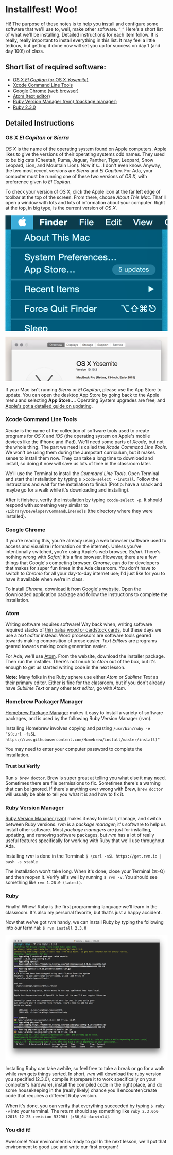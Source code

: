 # Installfest! Woo!

Hi! The purpose of these notes is to help you install and configure some software that we'll use to, well, make other software. ^_^ Here's a short list of what we'll be installing. Detailed instructions for each item follow. It is really, really important to install everything in this list. It may feel a little tedious, but getting it done now will set you up for success on day 1 (and day 100!) of class.

## Short list of required software:

- [OS X _El Capitan_ (or OS X _Yosemite_)](http://www.apple.com/osx/whats-new/)
- [Xcode Command Line Tools](#xcode-command-line-tools)
- [Google Chrome (web browser)](https://www.google.com/chrome/browser/desktop/index.html)
- [Atom (text editor)](https://atom.io/)
- [Ruby Version Manager (rvm) (package manager)](https://rvm.io/)
- [Ruby 2.3.0](https://www.ruby-lang.org/en/)

## Detailed Instructions

### OS X _El Capitan_ or _Sierra_
_OS X_ is the name of the operating system found on Apple computers. Apple likes to give the versions of their operating systems odd names. They used to be big cats (Cheetah, Puma, Jaguar, Panther, Tiger, Leopard, Snow Leopard, Lion, and Mountain Lion). Now it's... I don't even know. Anyway, the two most recent versions are _Sierra_ and _El Capitan_. For Ada, your computer must be running one of these two versions of _OS X_, with preference given to _El Capitan_.

To check your version of OS X, click the Apple icon at the far left edge of toolbar at the top of the screen. From there, choose _About This Mac_. That'll open a window with lots and lots of information about your computer. Right at the top, in big type, is the current version of _OS X_.

![About This Mac](../images/about-this-mac.png)

![OS X Version](../images/about-this-mac-2.png)

If your Mac isn't running _Sierra_ or _El Capitan_, please use the App Store to update. You can open the desktop App Store by going back to the Apple menu and selecting __App Store...__. Operating System upgrades are free, and [Apple's got a detailed guide on updating](http://www.apple.com/osx/how-to-upgrade/).

### Xcode Command Line Tools
_Xcode_ is the name of the collection of software tools used to create programs for _OS X_ and _iOS_ (the operating system on Apple's mobile devices like the iPhone and iPad). We'll need some parts of _Xcode_, but not the whole thing. The part we need is called the _Xcode Command Line Tools_. We won't be using them during the Jumpstart curriculum, but it makes sense to install them now. They can take a long time to download and install, so doing it now will save us lots of time in the classroom later.

We'll use the Terminal to install the _Command Line Tools_. Open Terminal and start the installation by typing `$ xcode-select --install`. Follow the instructions and wait for the installation to finish (Protip: have a snack and maybe go for a walk while it's downloading and installing).

After it finishes, verify the installation by typing `xcode-select -p`. It should respond with something very similar to `/Library/Developer/CommandLineTools` (the directory where they were installed).

### Google Chrome
If you're reading this, you're already using a web browser (software used to access and visualize information on the internet). Unless you've intentionally switched, you're using Apple's web browser, _Safari_. There's nothing wrong with _Safari_; it's a fine browser. However, there are a few things that Google's competing browser, _Chrome_, can do for developers that makes for super fun times in the Ada classroom. You don't have to switch to _Chrome_ for all your day-to-day internet use; I'd just like for you to have it available when we're in class.

To install _Chrome_, download it from [Google's website](https://www.google.com/chrome/browser/desktop/index.html). Open the downloaded application package and follow the instructions to complete the installation.

### Atom
Writing software requires software! Way back when, writing software required stacks of [thin balsa wood or cardstock cards](https://en.wikipedia.org/wiki/Punched_card), but these days we use a _text editor_ instead. Word processors are software tools geared towards making composition of prose easier. _Text Editors_ are programs geared towards making code generation easier.

For Ada, we'll use [Atom](https://atom.io/). From the website, download the installer package. Then run the installer. There's not much to _Atom_ out of the box, but it's enough to get us started writing code in the next lesson.

__Note:__ Many folks in the Ruby sphere use either _Atom_ or _Sublime Text_ as their primary editor. Either is fine for the classroom, but if you don't already have _Sublime Text_ or any other _text editor_, go with _Atom_.

### Homebrew Packager Manager

[Homebrew Package Manager](http://brew.sh) makes it easy to install a variety of software packages, and is used by the following Ruby Version Manager (rvm).  

Installing Homebrew involves copying and pasting `/usr/bin/ruby -e "$(curl -fsSL https://raw.githubusercontent.com/Homebrew/install/master/install)"`

You may need to enter your computer password to complete the installation.

#### Trust but Verify
Run `$ brew doctor`. Brew is super great at telling you what else it may need. Sometimes there are file permissions to fix. Sometimes there's a warning that can be ignored. If there's anything ever wrong with Brew, `brew doctor` will usually be able to tell you what it is and how to fix it.


### Ruby Version Manager
[Ruby Version Manager (rvm)](https://rvm.io/) makes it easy to install, manage, and switch between Ruby versions. _rvm_ is a _package manager_; it's software to help us install other software. Most _package managers_ are just for installing, updating, and removing software packages, but _rvm_ has a lot of really useful features specifically for working with Ruby that we'll use throughout Ada.

Installing _rvm_ is done in the Terminal: `$ \curl -sSL https://get.rvm.io | bash -s stable`

The installation won't take long. When it's done, close your Terminal (⌘-Q) and then reopen it. Verify all's well by running `$ rvm -v`. You should see something like `rvm 1.28.0 (latest)`.

### Ruby
Finally! Whew! Ruby is the first programming language we'll learn in the classroom. It's also my personal favorite, but that's just a happy accident.

Now that we've got _rvm_ handy, we can install Ruby by typing the following into our terminal: `$ rvm install 2.3.0`

![Installing Ruby with rvm](../images/ruby-install.png)

Installing Ruby can take awhile, so feel free to take a break or go for a walk while _rvm_ gets things sorted. In short, _rvm_ will download the ruby version you specified (2.3.0), compile it (prepare it to work specifically on your computer's hardware), install the compiled code in the right place, and do some housekeeping in the (really likely) chance you'll encounter/create code that requires a different Ruby version.

When it's done, you can verify that everything succeeded by typing `$ ruby -v` into your terminal. The return should say something like `ruby 2.3.0p0 (2015-12-25 revision 53290) [x86_64-darwin14]`.

### You did it!
Awesome! Your environment is ready to go! In the next lesson, we'll put that environment to good use and write our first program!
